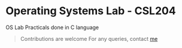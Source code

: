 # Operating Systems Lab - CSL204

OS Lab Practicals done in C language

> Contributions are welcome
> For any queries, contact [me](zameel7.github.io)